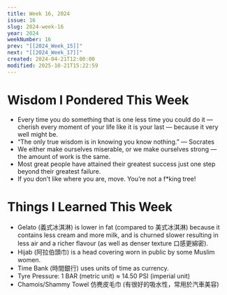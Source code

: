 ```yaml
---
title: Week 16, 2024
issue: 16
slug: 2024-week-16
year: 2024
weekNumber: 16
prev: "[[2024_Week_15]]"
next: "[[2024_Week_17]]"
created: 2024-04-21T12:00:00
modified: 2025-10-21T15:22:59
---
```


# Wisdom I Pondered This Week

* Every time you do something that is one less time you could do it — cherish every moment of your life like it is your last — because it very well might be.
* “The only true wisdom is in knowing you know nothing.” — Socrates
* We either make ourselves miserable, or we make ourselves strong — the amount of work is the same.
* Most great people have attained their greatest success just one step beyond their greatest failure.
* If you don’t like where you are, move. You’re not a f*king tree!

# Things I Learned This Week

* Gelato (義式冰淇淋) is lower in fat (compared to 美式冰淇淋) because it contains less cream and more milk, and is churned slower resulting in less air and a richer flavour (as well as denser texture 口感更綿密).
* Hijab (阿拉伯頭巾) is a head covering worn in public by some Muslim women.
* Time Bank (時間銀行) uses units of time as currency.
* Tyre Pressure: 1 BAR (metric unit) ≈ 14.50 PSI (imperial unit)
* Chamois/Shammy Towel 仿麂皮毛巾 (有很好的吸水性，常用於汽車美容)
